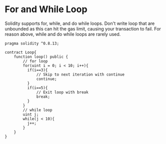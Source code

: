 # For and While Loop

Solidity supports for, while, and do while loops.
Don't write loop that are unbounded as this can hit the gas limit, causing your transaction to fail.
For reason above, while and do while loops are rarely used.

```solidity
pragma solidity ^0.8.13;

contract Loop{
    function loop() public {
        // for loop 
        for(uint i = 0; i < 10; i++){
          if(i==3){
              // Skip to next iteration with continue
              continue;
          }
          if(i==5){
              // Exit loop with break
              break;
          }
        }
        // while loop
        uint j;
        while(j < 10){
          j++;
        }
    }
}
```
